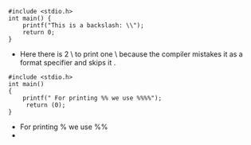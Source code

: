 ```
#include <stdio.h>
int main() {
    printf("This is a backslash: \\");
    return 0;
}
```
- Here there is 2 \\ to print one \ because the compiler mistakes it as a format specifier and skips it . 
```
#include <stdio.h>
int main() 
{ 
    printf(" For printing %% we use %%%%"); 
     return (0); 
}
```
- For printing % we use %%
- 

